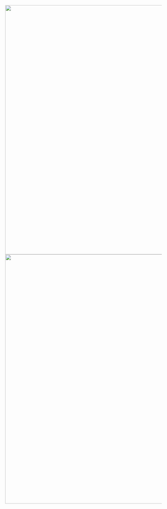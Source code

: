 <img width="800px" src="https://github.com/user-attachments/assets/0d7627b5-ea2d-4764-8438-a3db129bbbcb" />

<img width="800px" src="https://github.com/user-attachments/assets/5cef40d8-8e13-4050-8c0c-49ae7a295ddf" />

